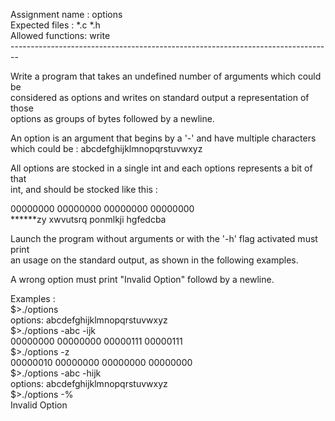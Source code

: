 Assignment name  : options<br />
Expected files   : *.c *.h<br />
Allowed functions: write<br />
--------------------------------------------------------------------------------<br />

Write a program that takes an undefined number of arguments which could be <br />
considered as options and writes on standard output a representation of those<br />
options as groups of bytes followed by a newline.<br />

An option is an argument that begins by a '-' and have multiple characters <br />
which could be : abcdefghijklmnopqrstuvwxyz<br />

All options are stocked in a single int and each options represents a bit of that<br />
int, and should be stocked like this : <br />

00000000 00000000 00000000 00000000<br />
******zy xwvutsrq ponmlkji hgfedcba<br />

Launch the program without arguments or with the '-h' flag activated must print<br />
an usage on the standard output, as shown in the following examples.<br />

A wrong option must print "Invalid Option" followd by a newline.<br />

Examples :<br />
$>./options<br />
options: abcdefghijklmnopqrstuvwxyz<br />
$>./options -abc -ijk<br />
00000000 00000000 00000111 00000111<br />
$>./options -z<br />
00000010 00000000 00000000 00000000<br />
$>./options -abc -hijk<br />
options: abcdefghijklmnopqrstuvwxyz<br />
$>./options -%<br />
Invalid Option<br />
